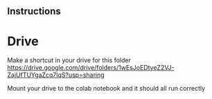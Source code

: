 ## Instructions

# Drive
Make a shortcut in your drive for this folder https://drive.google.com/drive/folders/1wEsJoEDtyeZ2VJ-ZajUfTUYgaZcq7lqS?usp=sharing

Mount your drive to the colab notebook and it should all run correctly
